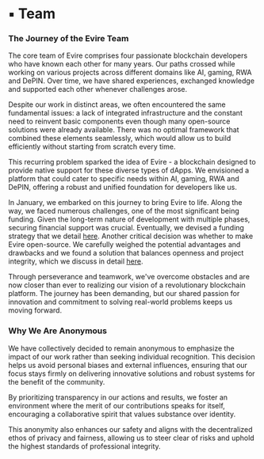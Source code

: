 # ▪️ Team

### The Journey of the Evire Team

The core team of Evire comprises four passionate blockchain developers who have known each other for many years. Our paths crossed while working on various projects across different domains like AI, gaming, RWA and DePIN. Over time, we have shared experiences, exchanged knowledge and supported each other whenever challenges arose.

Despite our work in distinct areas, we often encountered the same fundamental issues: a lack of integrated infrastructure and the constant need to reinvent basic components even though many open-source solutions were already available. There was no optimal framework that combined these elements seamlessly, which would allow us to build efficiently without starting from scratch every time.

This recurring problem sparked the idea of Evire - a blockchain designed to provide native support for these diverse types of dApps. We envisioned a platform that could cater to specific needs within AI, gaming, RWA and DePIN, offering a robust and unified foundation for developers like us.

In January, we embarked on this journey to bring Evire to life. Along the way, we faced numerous challenges, one of the most significant being funding. Given the long-term nature of development with multiple phases, securing financial support was crucial. Eventually, we devised a funding strategy that we detail [here](finances.md). Another critical decision was whether to make Evire open-source. We carefully weighed the potential advantages and drawbacks and we found a solution that balances openness and project integrity, which we discuss in detail [here](licensing.md).

Through perseverance and teamwork, we've overcome obstacles and are now closer than ever to realizing our vision of a revolutionary blockchain platform. The journey has been demanding, but our shared passion for innovation and commitment to solving real-world problems keeps us moving forward.

### Why We Are Anonymous

We have collectively decided to remain anonymous to emphasize the impact of our work rather than seeking individual recognition. This decision helps us avoid personal biases and external influences, ensuring that our focus stays firmly on delivering innovative solutions and robust systems for the benefit of the community.&#x20;

By prioritizing transparency in our actions and results, we foster an environment where the merit of our contributions speaks for itself, encouraging a collaborative spirit that values substance over identity.&#x20;

This anonymity also enhances our safety and aligns with the decentralized ethos of privacy and fairness, allowing us to steer clear of risks and uphold the highest standards of professional integrity.
